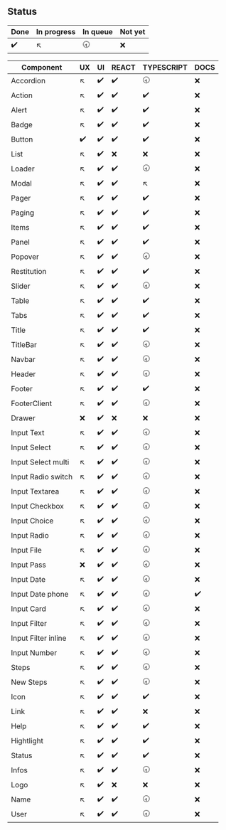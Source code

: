 ## Status

| Done | In progress | In queue | Not yet |
| ---- | ----------- | -------- | ------- |
| ✔️   | ↖️          | 🕣       | ❌      |

| Component           | UX  | UI  | REACT | TYPESCRIPT | DOCS |
| ------------------- | --- | --- | ----- | ---------- | ---- |
| Accordion           | ↖️  | ✔️  | ✔️    | 🕣         | ❌   |
| Action              | ↖️  | ✔️  | ✔️    | ✔️         | ❌   |
| Alert               | ↖️  | ✔️  | ✔️    | ✔️         | ❌   |
| Badge               | ↖️  | ✔️  | ✔️    | ✔️         | ❌   |
| Button              | ✔️  | ✔️  | ✔️    | ✔️         | ❌   |
| List                | ↖️  | ✔️  | ❌    | ❌         | ❌   |
| Loader              | ↖️  | ✔️  | ✔️    | 🕣         | ❌   |
| Modal               | ↖️  | ✔️  | ✔️    | ↖️         | ❌   |
| Pager               | ↖️  | ✔️  | ✔️    | ✔️         | ❌   |
| Paging              | ↖️  | ✔️  | ✔️    | ✔️         | ❌   |
| Items               | ↖️  | ✔️  | ✔️    | ✔️         | ❌   |
| Panel               | ↖️  | ✔️  | ✔️    | ✔️         | ❌   |
| Popover             | ↖️  | ✔️  | ✔️    | 🕣         | ❌   |
| Restitution         | ↖️  | ✔️  | ✔️    | ✔️         | ❌   |
| Slider              | ↖️  | ✔️  | ✔️    | 🕣         | ❌   |
| Table               | ↖️  | ✔️  | ✔️    | ✔️         | ❌   |
| Tabs                | ↖️  | ✔️  | ✔️    | ✔️         | ❌   |
| Title               | ↖️  | ✔️  | ✔️    | ✔️         | ❌   |
| TitleBar            | ↖️  | ✔️  | ✔️    | 🕣         | ❌   |
| Navbar              | ↖️  | ✔️  | ✔️    | 🕣         | ❌   |
| Header              | ↖️  | ✔️  | ✔️    | 🕣         | ❌   |
| Footer              | ↖️  | ✔️  | ✔️    | ✔️         | ❌   |
| FooterClient        | ↖️  | ✔️  | ✔️    | 🕣         | ❌   |
| Drawer              | ❌  | ✔️  | ❌    | ❌         | ❌   |
| Input Text          | ↖️  | ✔️  | ✔️    | 🕣         | ❌   |
| Input Select        | ↖️  | ✔️  | ✔️    | 🕣         | ❌   |
| Input Select multi  | ↖️  | ✔️  | ✔️    | 🕣         | ❌   |
| Input Radio switch  | ↖️  | ✔️  | ✔️    | 🕣         | ❌   |
| Input Textarea      | ↖️  | ✔️  | ✔️    | 🕣         | ❌   |
| Input Checkbox      | ↖️  | ✔️  | ✔️    | 🕣         | ❌   |
| Input Choice        | ↖️  | ✔️  | ✔️    | 🕣         | ❌   |
| Input Radio         | ↖️  | ✔️  | ✔️    | 🕣         | ❌   |
| Input File          | ↖️  | ✔️  | ✔️    | 🕣         | ❌   |
| Input Pass          | ❌  | ✔️  | ✔️    | 🕣         | ❌   |
| Input Date          | ↖️  | ✔️  | ✔️    | 🕣         | ❌   |
| Input Date phone    | ↖️  | ✔️  | ✔️    | 🕣         | ✔️   |
| Input Card          | ↖️  | ✔️  | ✔️    | 🕣         | ❌   |
| Input Filter        | ↖️  | ✔️  | ✔️    | 🕣         | ❌   |
| Input Filter inline | ↖️  | ✔️  | ✔️    | 🕣         | ❌   |
| Input Number        | ↖️  | ✔️  | ✔️    | 🕣         | ❌   |
| Steps               | ↖️  | ✔️  | ✔️    | 🕣         | ❌   |
| New Steps           | ↖️  | ✔️  | ✔️    | 🕣         | ❌   |
| Icon                | ↖️  | ✔️  | ✔️    | ✔️         | ❌   |
| Link                | ↖️  | ✔️  | ✔️    | ❌         | ❌   |
| Help                | ↖️  | ✔️  | ✔️    | ✔️         | ❌   |
| Hightlight          | ↖️  | ✔️  | ✔️    | ✔️         | ❌   |
| Status              | ↖️  | ✔️  | ✔️    | ✔️         | ❌   |
| Infos               | ↖️  | ✔️  | ✔️    | 🕣         | ❌   |
| Logo                | ↖️  | ✔️  | ❌    | ❌         | ❌   |
| Name                | ↖️  | ✔️  | ✔️    | 🕣         | ❌   |
| User                | ↖️  | ✔️  | ✔️    | 🕣         | ❌   |
